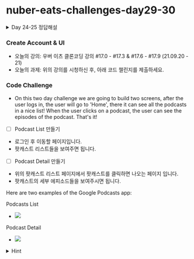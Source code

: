 # nuber-eats-challenges-day29-30

<details>
  <summary>
  Day 24-25 정답해설
  </summary>

1. route 설정
- 로그인이야 루트 패스('/')로 설정을 했지만 create-account도 루트가 필요하므로, 설정하도록 합니다.
- ![](https://i.ibb.co/51593NX/logged-out-route.png)
- 위의 코드처럼 솔루션에서는 '/create-account'로 경로를 설정했습니다. 그리고 CreateAccount라는 컴퍼넌트를 렌더링 합니다.
2. CreateAccount
- gql & useMutation: gql을 이용하여 mutation를 쿼리어로 작성 해주도록 합니다. 작성된 쿼리어는 솔루션을 참고해주시면 됩니다. useMutation도 사실 저번 파트의 login과 크게 다를 바가 없어서, 이 부분에서는 설명은 생략하도록 하겠습니다.
- useForm을 이용하여 form 셋업: 사실 useForm도 저번 login 파트와 똑같기 때문에 딱히 설명 드릴 내용이 없습니다. 솔루션에는 단순하게 설정되어 있습니다. 타입스크립트 도움을 받고 싶으신 분들은 제네릭 타입을 넘겨주는 것도 좋은 방법입니다.
- ![](https://i.ibb.co/SBmnVpP/useform-create-account.png)
- 페이지 렌더링
- ![](https://i.ibb.co/J3F3xVQ/screen.png)
- login 페이지 만들 때에는 프론트엔드 처음 부분이었기 때문에 설정할 것이 많았습니다. 그치만 이번에는 설정할 것이 거의 없기 때문에, 이제 바로 페이지 꾸미기에 들어가셔도 됩니다. 이번 솔루션은 .. 설명할 내용이 없기 때문에 jsx를 보고 넘어가도록 하겠습니다.
- 레이아웃 셋업
- ![](https://i.ibb.co/LQ06V2g/layout.png)
- 가장 밖의 div 엘리먼트는 위 코드와 같이 배경과 크기가 지정되어 flex 박스로 지정 되어있습니다. 그 안의 박스 엘리먼트는 max-w-lg 사이즈로 되어 form과 submit을 담게 됩니다.
- ![](https://i.ibb.co/PQ2gJbd/form.png)
- form 엘리먼트의 obSubmit에는 react hook form의 handleSubmit(onValid) 가 전달됩니다. 이렇게 지정해주면 form에서 정보가 제출되면 onValid에는 form설정된 data 값들이 넘어가게 됩니다.
- 아래의 input ref={register...}라고 되어 있는데 노파심에 또 말씀드리지만, 2021. 4월 경에 react hook form 버전7이 나와서 혹시나 버전7을 깔고 진행하신 분들은 버전6처럼 작동을 하지 않을 수 있으니 주의하시기 바랍니다. register에서는 rules 옵션을 이용하여 여러가지 조건을 설정할 수 있습니다. 강의를 충분히 참고하셔서 rules를 풍부하게 사용해보시는 것을 추천드립니다.
- ![](https://i.ibb.co/f0kmD2F/radio.png)
- 위 코드는 솔루션의 lister / host를 고를 수 있는 라디오 버튼 부분입니다. input의 className="hidden"으로 지정되어 있는 것을 볼 수 있습니다. 라디오 버튼을 렌더링 하지 않겠다는 의미입니다.
- label부분에서는 watch가 사용된 것을 볼 수 있습니다. react-hook-form의 useForm에서 나온 함수입니다. getValues와 watch의 차이점은 watch는 렌더링과 관련있기 때문에 반응형으로 렌더링 할 것들이 필요할 때에는 watch를 사용해주시면 됩니다. getValues는 문자그대로 값만 얻을 수 있습니다. 위의 코드에서는 watch 함수로 role값이 변할 때마다 렌더링을 다시 하게 되는데, 조건적으로 className을 지정하여 외형을 꾸며주는 코드입니다.

###결론
react에서 리액트만 순수 사용했을 때보다 react hook form을 사용하면 form 사용하는데에 있어서 코드가 상당히 줄어듭니다. 그리고 더 많은 것을 할 수 있기 때문에 react hook form 사용에 익숙해지시고, tailwindcss 또한 css 작성에 있어서 정말 많은 도움이 되기 때문에 많은 사용을 해보시길 권해드립니다~!
</details>

### Create Account & UI
- 오늘의 강의: 우버 이츠 클론코딩 강의 #17.0 - #17.3 & #17.6 - #17.9 (21.09.20 - 21)
- 오늘의 과제: 위의 강의를 시청하신 후, 아래 코드 챌린지를 제출하세요.

### Code Challenge
- On this two day challenge we are going to build two screens, after the user logs in, the user will go to 'Home', there it can see all the podcasts in a nice list! When the user clicks on a podcast, the user can see the episodes of the podcast. That's it!

- [ ] Podcast List 만들기
- 로그인 후 이동할 페이지입니다.
- 팟캐스트 리스트들을 보여주면 됩니다.
- [ ] Podcast Detail 만들기
- 위의 팟캐스트 리스트 페이지에서 팟캐스트를 클릭하면 나오는 페이지 입니다.
- 팟캐스트의 세부 에피소드들을 보여주시면 됩니다.

Here are two examples of the Google Podcasts app:

Podcasts List
- ![](https://i.imgur.com/7JdseeF.jpg)

Podcast Detail
- ![](https://i.imgur.com/jNijGbz.jpg)



<details>
  <summary>
  Hint
  </summary>

- 페이지를 만드시기 전에 request header에 token을 넘겨주는 작업이 필요합니다.
- context link(setContext)를 활용하여 context에 token을 넘겨줄 수 있습니다.
- recount router dom을 이용하여 podcast detail의 route를 만들어 주세요.
- 테스트 data는 백엔드의 playground에서 충분히 만들고 테스트 해보시는 것을 권해드립니다.
- useQuery를 이용하여 podcast, episode의 data를 백엔드에서 가져온 후 react로 렌더링하면 과제 자체는 완성이 됩니다.
</details>